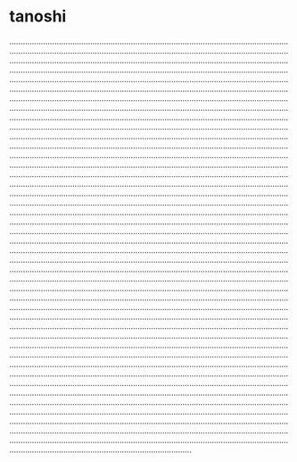 # tanoshi

.....................................................................................................................................................................................................................................................................................................................................................................................................................................................................................................................................................................................................................................................................................................................................................................................................................................................................................................................................................................................................................................................................................................................................................................................................................................................................................................................................................................................................................................................................................................................................................................................................................................................................................................................................................................................................................................................................................................................................................................................................................................................................................................................................................................................................................................................................................................................................................................................................................................................................................................................................................................................................................................................................................................................................................................................................................................................................................................................................................................................................................................................................................................................................................................................................................................................................................................................................................................................................................................................................................................................................................................................................................................................................................................................................................................................................................................................................................................................................................................................................................................................................................................................................................................................................................................................................................................................................................................................................................................................................................................................................................................................................................................................................................................................................................................................................................................................................................................................................................................................................................................................................................................................................................................................................................................................................................................................................................................................................................................................................................................................................................................................................................................